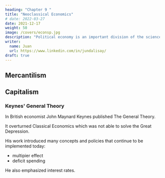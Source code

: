```yaml
---
heading: "Chapter 9 "
title: "Neoclassical Economics"
# date: 2022-03-27
date: 2021-12-17
weight: 50
image: /covers/econsp.jpg
description: "Political economy is an important division of the science of government. The object of government is the happiness of men, united in society"
writer:
  name: Juan
  url: https://www.linkedin.com/in/jundalisay/
draft: true
---
```



## Mercantilism 


## Capitalism


### Keynes' General Theory

In British economist John Maynard Keynes published The General Theory. 

It overturned Classical Economics which was not able to solve the Great Depression. 

His work introduced many concepts and policies that continue to be implemented today: 

- multipier effect
- deficit spending


He also emphasized interest rates. 
